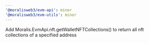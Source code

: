 ```yaml
---
'@moralisweb3/evm-api': minor
'@moralisweb3/evm-utils': minor
---
```


Add Moralis.EvmApi.nft.getWalletNFTCollections() to return all nft collections of a specified address
